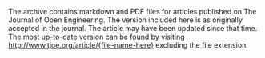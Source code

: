 The archive contains markdown and PDF files for articles published on The Journal of Open Engineering. The version included here is as originally accepted in the journal. The article may have been updated since that time. The most up-to-date version can be found by visiting http://www.tjoe.org/article/{file-name-here} excluding the file extension.

